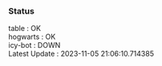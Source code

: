### Status


table : OK  
hogwarts : OK  
icy-bot : DOWN  
Latest Update : 2023-11-05 21:06:10.714385
